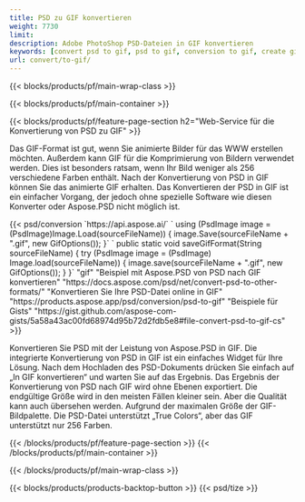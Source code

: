 ```yaml
---
title: PSD zu GIF konvertieren
weight: 7730
limit: 
description: Adobe PhotoShop PSD-Dateien in GIF konvertieren
keywords: [convert psd to gif, psd to gif, conversion to gif, create gif from psd, print psd as gif]
url: convert/to-gif/
---
```


{{< blocks/products/pf/main-wrap-class >}}

{{< blocks/products/pf/main-container >}}

{{< blocks/products/pf/feature-page-section h2="Web-Service für die Konvertierung von PSD zu GIF" >}}
<p>Das GIF-Format ist gut, wenn Sie animierte Bilder für das WWW erstellen möchten. Außerdem kann GIF für die Komprimierung von Bildern verwendet werden. Dies ist besonders ratsam, wenn Ihr Bild weniger als 256 verschiedene Farben enthält. Nach der Konvertierung von PSD in GIF können Sie das animierte GIF erhalten. Das Konvertieren der PSD in GIF ist ein einfacher Vorgang, der jedoch ohne spezielle Software wie diesen Konverter oder Aspose.PSD nicht möglich ist.</p>
{{< psd/conversion `https://api.aspose.ai/` 
`    using (PsdImage image = (PsdImage)Image.Load(sourceFileName))
    {
        image.Save(sourceFileName + ".gif",  new GifOptions());
    }` 
	`    public static void saveGifFormat(String sourceFileName) {
        try (PsdImage image = (PsdImage) Image.load(sourceFileName)) {
            image.save(sourceFileName + ".gif", new GifOptions());
        }
    }` 
"gif" 
"Beispiel mit Aspose.PSD von PSD nach GIF konvertieren"  "https://docs.aspose.com/psd/net/convert-psd-to-other-formats/" 
"Konvertieren Sie Ihre PSD-Datei online in GIF" "https://products.aspose.app/psd/conversion/psd-to-gif" 
"Beispiele für Gists" "https://gist.github.com/aspose-com-gists/5a58a43ac00fd68974d95b72d2fdb5e8#file-convert-psd-to-gif-cs" >}}
<p>Konvertieren Sie PSD mit der Leistung von Aspose.PSD in GIF. Die integrierte Konvertierung von PSD in GIF ist ein einfaches Widget für Ihre Lösung. Nach dem Hochladen des PSD-Dokuments drücken Sie einfach auf „In GIF konvertieren“ und warten Sie auf das Ergebnis. Das Ergebnis der Konvertierung von PSD nach GIF wird ohne Ebenen exportiert. Die endgültige Größe wird in den meisten Fällen kleiner sein. Aber die Qualität kann auch übersehen werden. Aufgrund der maximalen Größe der GIF-Bildpalette. Die PSD-Datei unterstützt „True Colors“, aber das GIF unterstützt nur 256 Farben. </p>
{{< /blocks/products/pf/feature-page-section >}}
{{< /blocks/products/pf/main-container >}}


{{< /blocks/products/pf/main-wrap-class >}}

{{< blocks/products/products-backtop-button >}}
{{< psd/tize >}}
